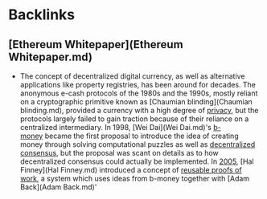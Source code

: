 
# Backlinks
## [Ethereum Whitepaper](Ethereum Whitepaper.md)
- The concept of decentralized digital currency, as well as alternative applications like property registries, has been around for decades. The anonymous e-cash protocols of the 1980s and the 1990s, mostly reliant on a cryptographic primitive known as [Chaumian blinding](Chaumian blinding.md), provided a currency with a high degree of [privacy](privacy.md), but the protocols largely failed to gain traction because of their reliance on a centralized intermediary. In 1998, [Wei Dai](Wei Dai.md)'s [b-money](b-money.md) became the first proposal to introduce the idea of creating money through solving computational puzzles as well as [decentralized](decentralized.md) [consensus](consensus.md), but the proposal was scant on details as to how decentralized consensus could actually be implemented. In [2005](2005.md), [Hal Finney](Hal Finney.md) introduced a concept of [reusable proofs of work](http://nakamotoinstitute.org/finney/rpow/), a system which uses ideas from b-money together with [Adam Back](Adam Back.md)'

